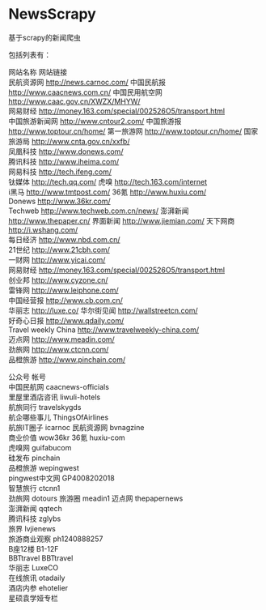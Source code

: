# NewsScrapy
基于scrapy的新闻爬虫

包括列表有：

网站名称	网站链接  
民航资源网	http://news.carnoc.com/	
中国民航报	http://www.caacnews.com.cn/	
中国民用航空网	http://www.caac.gov.cn/XWZX/MHYW/	
网易财经	http://money.163.com/special/002526O5/transport.html	
中国旅游新闻网	http://www.cntour2.com/	
中国旅游报	http://www.toptour.cn/home/	
第一旅游网	http://www.toptour.cn/home/	
国家旅游局	http://www.cnta.gov.cn/xxfb/	
凤凰科技	http://www.donews.com/	
腾讯科技	http://www.iheima.com/	
网易科技	http://tech.ifeng.com/	
钛媒体	http://tech.qq.com/	
虎嗅	http://tech.163.com/internet	
i黑马	http://www.tmtpost.com/	
36氪	http://www.huxiu.com/	
Donews	http://www.36kr.com/	
Techweb	http://www.techweb.com.cn/news/	
澎湃新闻	http://www.thepaper.cn/	
界面新闻	http://www.jiemian.com/	
天下网商	http://i.wshang.com/	
每日经济	http://www.nbd.com.cn/	
21世纪	http://www.21cbh.com/	
一财网	http://www.yicai.com/	
网易财经	http://money.163.com/special/002526O5/transport.html	
创业邦	http://www.cyzone.cn/	
雷锋网	http://www.leiphone.com/	
中国经营报	http://www.cb.com.cn/	
华丽志	http://luxe.co/	
华尔街见闻	http://wallstreetcn.com/	
好奇心日报	http://www.qdaily.com/	
Travel weekly China	http://www.travelweekly-china.com/	
迈点网	http://www.meadin.com/	
劲旅网	http://www.ctcnn.com/	
品橙旅游	http://www.pinchain.com/	
		
公众号	帐号	
中国民航网	caacnews-officials	
里屋里酒店咨讯	liwuli-hotels	
航旅同行	travelskygds	
航企哪些事儿	ThingsOfAirlines	
航旅IT圈子	icarnoc	
民航资源网	bvnagzine	
商业价值	wow36kr	
36氪	huxiu-com	
虎嗅网	guifabucom	
硅发布	pinchain	
品橙旅游	wepingwest	
pingwest中文网	GP4008202018	
智慧旅行	ctcnn1	
劲旅网	dotours	
旅游圈	meadin1	
迈点网	thepapernews	
澎湃新闻	qqtech	
腾讯科技	zglybs	
旅界	lvjienews	
旅游商业观察	ph1240888257	
B座12楼	B1-12F	
BBTtravel	BBTtravel	
华丽志	LuxeCO	
在线旅讯	otadaily	
酒店内参	ehotelier	
星硕袁学娅专栏		

